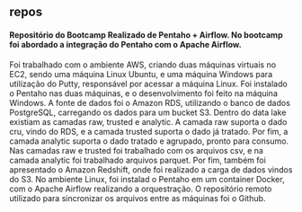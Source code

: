 ## repos
#### Repositório do Bootcamp Realizado de Pentaho + Airflow. No bootcamp foi abordado a integração do Pentaho com o Apache Airflow. 
Foi trabalhado com o ambiente AWS, criando duas máquinas virtuais no EC2, sendo uma máquina Linux Ubuntu, e uma máquina Windows para utilização do Putty, responsável por acessar a máquina Linux. Foi instalado o Pentaho nas duas máquinas, e o desenvolvimento foi feito na máquina Windows. 
A fonte de dados foi o Amazon RDS, utilizando o banco de dados PostgreSQL, carregando os dados para um bucket S3. 
Dentro do data lake existiam as camadas raw, trusted e analytic. A camada raw suporta o dado cru, vindo do RDS, e a camada trusted suporta o dado já tratado. Por fim, a camada analytic suporta o dado tratado e agrupado, pronto para consumo. Nas camadas raw e trusted foi trabalhado com os arquivos csv, e na camada analytic foi trabalhado arquivos parquet. Por fim, também foi apresentado o Amazon Redshift, onde foi realizado a carga de dados vindos do S3. 
No ambiente Linux, foi instalad o Pentaho em um container Docker, com o Apache Airflow realizando a orquestração.
O repositório remoto utilizado para sincronizar os arquivos entre as máquinas foi o Github.
